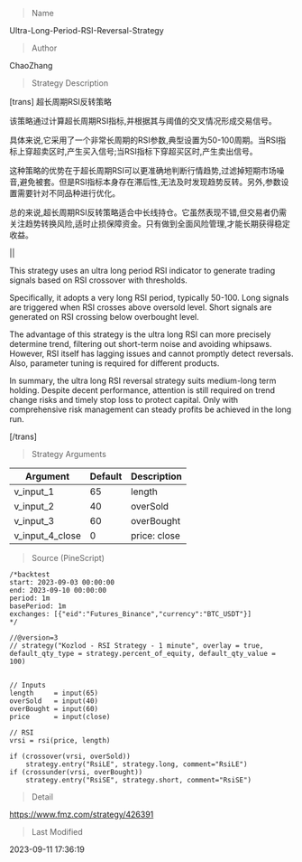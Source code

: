 
> Name

Ultra-Long-Period-RSI-Reversal-Strategy

> Author

ChaoZhang

> Strategy Description


[trans]
超长周期RSI反转策略

该策略通过计算超长周期RSI指标,并根据其与阈值的交叉情况形成交易信号。

具体来说,它采用了一个非常长周期的RSI参数,典型设置为50-100周期。当RSI指标上穿超卖区时,产生买入信号;当RSI指标下穿超买区时,产生卖出信号。

这种策略的优势在于超长周期RSI可以更准确地判断行情趋势,过滤掉短期市场噪音,避免被套。但是RSI指标本身存在滞后性,无法及时发现趋势反转。另外,参数设置需要针对不同品种进行优化。

总的来说,超长周期RSI反转策略适合中长线持仓。它虽然表现不错,但交易者仍需关注趋势转换风险,适时止损保障资金。只有做到全面风险管理,才能长期获得稳定收益。

||

This strategy uses an ultra long period RSI indicator to generate trading signals based on RSI crossover with thresholds. 

Specifically, it adopts a very long RSI period, typically 50-100. Long signals are triggered when RSI crosses above oversold level. Short signals are generated on RSI crossing below overbought level.

The advantage of this strategy is the ultra long RSI can more precisely determine trend, filtering out short-term noise and avoiding whipsaws. However, RSI itself has lagging issues and cannot promptly detect reversals. Also, parameter tuning is required for different products.

In summary, the ultra long RSI reversal strategy suits medium-long term holding. Despite decent performance, attention is still required on trend change risks and timely stop loss to protect capital. Only with comprehensive risk management can steady profits be achieved in the long run.

[/trans]

> Strategy Arguments



|Argument|Default|Description|
|----|----|----|
|v_input_1|65|length|
|v_input_2|40|overSold|
|v_input_3|60|overBought|
|v_input_4_close|0|price: close|high|low|open|hl2|hlc3|hlcc4|ohlc4|


> Source (PineScript)

``` pinescript
/*backtest
start: 2023-09-03 00:00:00
end: 2023-09-10 00:00:00
period: 1m
basePeriod: 1m
exchanges: [{"eid":"Futures_Binance","currency":"BTC_USDT"}]
*/

//@version=3
// strategy("Kozlod - RSI Strategy - 1 minute", overlay = true, default_qty_type = strategy.percent_of_equity, default_qty_value = 100)


// Inputs
length     = input(65)
overSold   = input(40)
overBought = input(60)
price      = input(close)

// RSI
vrsi = rsi(price, length)

if (crossover(vrsi, overSold))
    strategy.entry("RsiLE", strategy.long, comment="RsiLE")
if (crossunder(vrsi, overBought))
    strategy.entry("RsiSE", strategy.short, comment="RsiSE")

```

> Detail

https://www.fmz.com/strategy/426391

> Last Modified

2023-09-11 17:36:19
